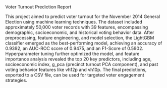 </h1>Voter Turnout Prediction Report</h1>

This project aimed to predict voter turnout for the November 2014 General Election using machine learning techniques. The dataset included approximately 50,000 voter records with 39 features, encompassing demographic, socioeconomic, and historical voting behavior data. After preprocessing, feature engineering, and model selection, the LightGBM classifier emerged as the best-performing model, achieving an accuracy of 0.9392, an AUC-ROC score of 0.9475, and an F1-Score of 0.5902. Hyperparameter tuning further optimized the model, and feature importance analysis revealed the top 20 key predictors, including age, socioeconomic index, g_pca (precinct turnout PCA component), and past voting behavior features like vh12p and vh10p. The final predictions, exported to a CSV file, can be used for targeted voter engagement strategies.
